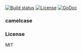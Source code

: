 
[![Build status][travis-img]][travis-url]
[![License][license-img]][license-url]
[![GoDoc][doc-img]][doc-url]

### camelcase

### License
MIT

[travis-img]: https://img.shields.io/travis/pkg4go/camelcase.svg?style=flat-square
[travis-url]: https://travis-ci.org/pkg4go/camelcase
[license-img]: https://img.shields.io/badge/license-MIT-green.svg?style=flat-square
[license-url]: http://opensource.org/licenses/MIT
[doc-img]: https://img.shields.io/badge/GoDoc-reference-blue.svg?style=flat-square
[doc-url]: http://godoc.org/github.com/pkg4go/camelcase
